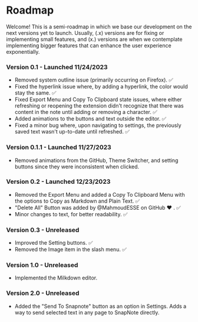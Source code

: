 # Roadmap

Welcome! This is a semi-roadmap in which we base our development on the next versions yet to launch. Usually, (.x) versions are for fixing or implementing small features, and (x.) versions are when we contemplate implementing bigger features that can enhance the user experience exponentially.

### Version 0.1 - Launched 11/24/2023

- Removed system outline issue (primarily occurring on Firefox). ✅
- Fixed the hyperlink issue where, by adding a hyperlink, the color would stay the same. ✅
- Fixed Export Menu and Copy To Clipboard state issues, where either refreshing or reopening the extension didn't recognize that there was content in the note until adding or removing a character. ✅
- Added animations to the buttons and text outside the editor. ✅
- Fixed a minor bug where, upon navigating to settings, the previously saved text wasn't up-to-date until refreshed. ✅

### Version 0.1.1 - Launched 11/27/2023

- Removed animations from the GitHub, Theme Switcher, and setting buttons since they were inconsistent when clicked.

### Version 0.2 - Launched 12/23/2023

- Removed the Export Menu and added a Copy To Clipboard Menu with the options to Copy as Markdown and Plain Text. ✅
- "Delete All" Button was added by @MahmoudESSE on GitHub ❤️ . ✅
- Minor changes to text, for better readability. ✅

### Version 0.3 - Unreleased

- Improved the Setting buttons. ✅
- Removed the Image item in the slash menu. ✅

### Version 1.0 - Unreleased

- Implemented the Milkdown editor.

### Version 2.0 - Unreleased

- Added the "Send To Snapnote" button as an option in Settings. Adds a way to send selected text in any page to SnapNote directly.
